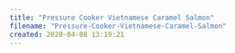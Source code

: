 ```yaml
---
title: "Pressure Cooker Vietnamese Caramel Salmon"
filename: "Pressure-Cooker-Vietnamese-Caramel-Salmon"
created: 2020-04-08 13:19:21
---
```


